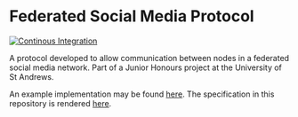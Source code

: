 # Federated Social Media Protocol

[![Continous Integration](https://github.com/kiancross/unifed-protocol/actions/workflows/continous-integration.yaml/badge.svg?event=push)](https://github.com/kiancross/unifed-protocol/actions/workflows/continous-integration.yaml)

A protocol developed to allow communication between nodes in a federated social
media network. Part of a Junior Honours project at the University of St Andrews.

An example implementation may be found [here](https://github.com/kiancross/unifed).
The specification in this repository is rendered [here](https://kiancross.github.io/unifed-protocol/).
